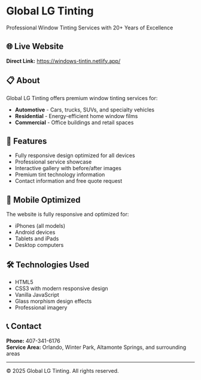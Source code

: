 # Global LG Tinting

Professional Window Tinting Services with 20+ Years of Excellence

## 🌐 Live Website

**Direct Link:** https://windows-tintin.netlify.app/

## 📋 About

Global LG Tinting offers premium window tinting services for:

- **Automotive** - Cars, trucks, SUVs, and specialty vehicles
- **Residential** - Energy-efficient home window films
- **Commercial** - Office buildings and retail spaces

## 🚀 Features

- Fully responsive design optimized for all devices
- Professional service showcase
- Interactive gallery with before/after images
- Premium tint technology information
- Contact information and free quote request

## 📱 Mobile Optimized

The website is fully responsive and optimized for:

- iPhones (all models)
- Android devices
- Tablets and iPads
- Desktop computers

## 🛠 Technologies Used

- HTML5
- CSS3 with modern responsive design
- Vanilla JavaScript
- Glass morphism design effects
- Professional imagery

## 📞 Contact

**Phone:** 407-341-6176  
**Service Area:** Orlando, Winter Park, Altamonte Springs, and surrounding areas

---

© 2025 Global LG Tinting. All rights reserved.
